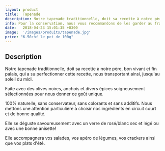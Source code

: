 ```yaml
---
layout: product
title:  Tapenade
description: Notre tapenade traditionnelle, doit sa recette à notre père, bon vivant et fin palais, qui a su perfectionner cette recette, nous transportant ainsi, jusqu'au soleil du midi.
info: Pour la conservation, nous vous recommandons de les garder au frais à 4° max.<br/>Après ouverture, elle se conserve environ 5 à 15 jours.
date:   2018-04-23 15:01:35 +0300
image:  '/images/produits/tapenade.jpg'
price: "6.50chf le pot de 100g"
---
```


## Description

Notre tapenade traditionnelle, doit sa recette à notre père, bon vivant et fin palais, qui a su perfectionner cette recette, nous transportant ainsi, jusqu'au soleil du midi.

Faite avec des olives noires, anchois et divers épices soigneusement sélectionnées pour nous donner ce goût unique.

100% naturelle, sans conservateur, sans colorants et sans additifs. Nous mettons une attention particulière à choisir nos ingrédients en circuit court et de bonne qualité.

Elle se déguste savoureusement avec un  verre de rosé/blanc sec et légé ou avec une bonne anisette!

Elle accompagnera vos salades, vos apéro de légumes, vos crackers ainsi que vos plats d'été.